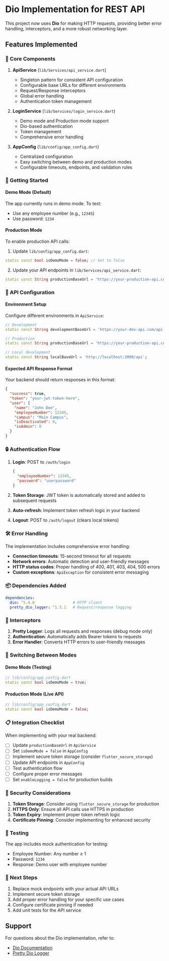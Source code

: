 # Dio Implementation for REST API

This project now uses **Dio** for making HTTP requests, providing better error handling, interceptors, and a more robust networking layer.

## Features Implemented

### 🔧 Core Components

1. **ApiService** (`lib/Services/api_service.dart`)
   - Singleton pattern for consistent API configuration
   - Configurable base URLs for different environments
   - Request/Response interceptors
   - Global error handling
   - Authentication token management

2. **LoginService** (`lib/Services/login_service.dart`)
   - Demo mode and Production mode support
   - Dio-based authentication
   - Token management
   - Comprehensive error handling

3. **AppConfig** (`lib/config/app_config.dart`)
   - Centralized configuration
   - Easy switching between demo and production modes
   - Configurable timeouts, endpoints, and validation rules

### 🚀 Getting Started

#### Demo Mode (Default)
The app currently runs in demo mode. To test:
- Use any employee number (e.g., `12345`)
- Use password: `1234`

#### Production Mode
To enable production API calls:

1. Update `lib/config/app_config.dart`:
```dart
static const bool isDemoMode = false; // Set to false
```

2. Update your API endpoints in `lib/Services/api_service.dart`:
```dart
static const String productionBaseUrl = 'https://your-production-api.com/api';
```

### 📡 API Configuration

#### Environment Setup
Configure different environments in `ApiService`:

```dart
// Development
static const String developmentBaseUrl = 'https://your-dev-api.com/api';

// Production
static const String productionBaseUrl = 'https://your-production-api.com/api';

// Local development
static const String localBaseUrl = 'http://localhost:3000/api';
```

#### Expected API Response Format
Your backend should return responses in this format:

```json
{
  "success": true,
  "token": "your-jwt-token-here",
  "user": {
    "name": "John Doe",
    "employeeNumber": 12345,
    "campus": "Main Campus",
    "isDeactivated": 0,
    "isAdmin": 0
  }
}
```

### 🔒 Authentication Flow

1. **Login**: POST to `/auth/login`
   ```json
   {
     "employeeNumber": 12345,
     "password": "userpassword"
   }
   ```

2. **Token Storage**: JWT token is automatically stored and added to subsequent requests

3. **Auto-refresh**: Implement token refresh logic in your backend

4. **Logout**: POST to `/auth/logout` (clears local tokens)

### 🛠️ Error Handling

The implementation includes comprehensive error handling:

- **Connection timeouts**: 15-second timeout for all requests
- **Network errors**: Automatic detection and user-friendly messages
- **HTTP status codes**: Proper handling of 400, 401, 403, 404, 500 errors
- **Custom exceptions**: `ApiException` for consistent error messaging

### 📦 Dependencies Added

```yaml
dependencies:
  dio: ^5.4.0                 # HTTP client
  pretty_dio_logger: ^1.3.1   # Request/response logging
```

### 🔧 Interceptors

1. **Pretty Logger**: Logs all requests and responses (debug mode only)
2. **Authentication**: Automatically adds Bearer tokens to requests
3. **Error Handler**: Converts HTTP errors to user-friendly messages

### 🔄 Switching Between Modes

#### Demo Mode (Testing)
```dart
// lib/config/app_config.dart
static const bool isDemoMode = true;
```

#### Production Mode (Live API)
```dart
// lib/config/app_config.dart
static const bool isDemoMode = false;
```

### 📋 Integration Checklist

When implementing with your real backend:

- [ ] Update `productionBaseUrl` in `ApiService`
- [ ] Set `isDemoMode = false` in `AppConfig`
- [ ] Implement secure token storage (consider `flutter_secure_storage`)
- [ ] Update API endpoints in `AppConfig`
- [ ] Test authentication flow
- [ ] Configure proper error messages
- [ ] Set `enableLogging = false` for production builds

### 🔐 Security Considerations

1. **Token Storage**: Consider using `flutter_secure_storage` for production
2. **HTTPS Only**: Ensure all API calls use HTTPS in production
3. **Token Expiry**: Implement proper token refresh logic
4. **Certificate Pinning**: Consider implementing for enhanced security

### 🧪 Testing

The app includes mock authentication for testing:
- Employee Number: Any number ≥ 1
- Password: `1234`
- Response: Demo user with employee number

### 📝 Next Steps

1. Replace mock endpoints with your actual API URLs
2. Implement secure token storage
3. Add proper error handling for your specific use cases
4. Configure certificate pinning if needed
5. Add unit tests for the API service

## Support

For questions about the Dio implementation, refer to:
- [Dio Documentation](https://pub.dev/packages/dio)
- [Pretty Dio Logger](https://pub.dev/packages/pretty_dio_logger)